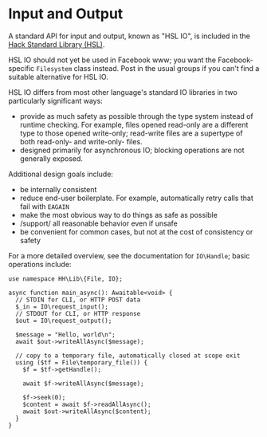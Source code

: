 # Input and Output

A standard API for input and output, known as "HSL IO", is included in the
[Hack Standard Library (HSL)](/hack/getting-started/hack-standard-library/).

<span data-nosnippet class="fbOnly">HSL IO should not yet be used in Facebook www; you want
the Facebook-specific `Filesystem` class instead. Post in the usual groups
if you can't find a suitable alternative for HSL IO.</span>

HSL IO differs from most other language's standard IO libraries in two particularly significant ways:
- provide as much safety as possible through the type system instead of runtime checking. For example,
  files opened read-only are a different type to those opened write-only; read-write files are a supertype
  of both read-only- and write-only- files.
- designed primarily for asynchronous IO; blocking operations are not generally exposed.

Additional design goals include:
- be internally consistent
- reduce end-user boilerplate. For example, automatically retry calls that fail with `EAGAIN`
- make the most obvious way to do things as safe as possible
- /support/ all reasonable behavior even if unsafe
- be convenient for common cases, but not at the cost of consistency or safety

For a more detailed overview, see the documentation for `IO\Handle`; basic operations include:

```hack
use namespace HH\Lib\{File, IO};

async function main_async(): Awaitable<void> {
  // STDIN for CLI, or HTTP POST data
  $_in = IO\request_input();
  // STDOUT for CLI, or HTTP response
  $out = IO\request_output();

  $message = "Hello, world\n";
  await $out->writeAllAsync($message);

  // copy to a temporary file, automatically closed at scope exit
  using ($tf = File\temporary_file()) {
    $f = $tf->getHandle();

    await $f->writeAllAsync($message);

    $f->seek(0);
    $content = await $f->readAllAsync();
    await $out->writeAllAsync($content);
  }
}
```

